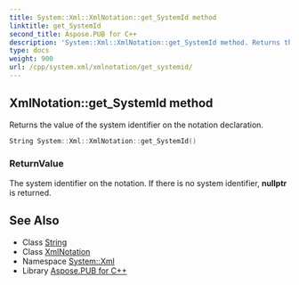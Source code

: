 ```yaml
---
title: System::Xml::XmlNotation::get_SystemId method
linktitle: get_SystemId
second_title: Aspose.PUB for C++
description: 'System::Xml::XmlNotation::get_SystemId method. Returns the value of the system identifier on the notation declaration in C++.'
type: docs
weight: 900
url: /cpp/system.xml/xmlnotation/get_systemid/
---
```

## XmlNotation::get_SystemId method


Returns the value of the system identifier on the notation declaration.

```cpp
String System::Xml::XmlNotation::get_SystemId()
```


### ReturnValue

The system identifier on the notation. If there is no system identifier, **nullptr** is returned.

## See Also

* Class [String](../../../system/string/)
* Class [XmlNotation](../)
* Namespace [System::Xml](../../)
* Library [Aspose.PUB for C++](../../../)
